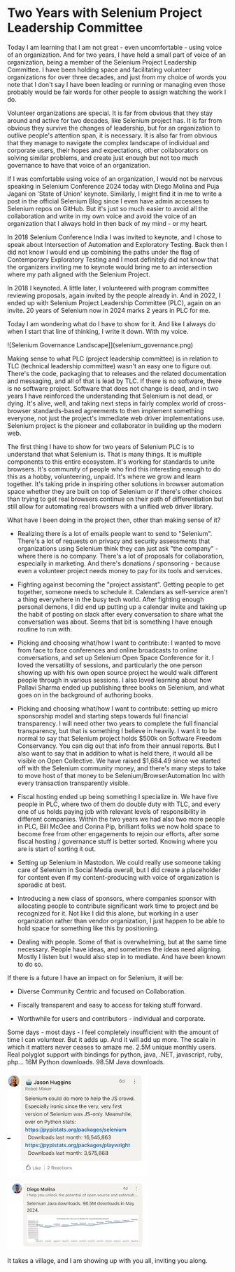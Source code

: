 # Two Years with Selenium Project Leadership Committee

Today I am learning that I am not great - even uncomfortable - using voice of an organization. And for two years, I have held a small part of voice of an organization, being a member of the Selenium Project Leadership Committee. I have been holding space and facilitating volunteer organizations for over three decades, and just from my choice of words you note that I don't say I have been leading or running or managing even those probably would be fair words for other people to assign watching the work I do.

Volunteer organizations are special. It is far from obvious that they stay around and active for two decades, like Selenium project has. It is far from obvious they survive the changes of leadership, but for an organization to outlive people's attention span, it is necessary. It is also far from obvious that they manage to navigate the complex landscape of individual and corporate users, their hopes and expectations, other collaborators on solving similar problems, and create just enough but not too much governance to have that voice of an organization.

If I was comfortable using voice of an organization, I would not be nervous speaking in Selenium Conference 2024 today with Diego Molina and Puja Jagani on 'State of Union' keynote. Similarly, I might find it in me to write a post in the official Selenium Blog since I even have admin accesses to Selenium repos on GitHub. But it's just so much easier to avoid all the collaboration and write in my own voice and avoid the voice of an organization that I always hold in then back of my mind - or my heart.

In 2018 Selenium Conference India I was invited to keynote, and I chose to speak about Intersection of Automation and Exploratory Testing. Back then I did not know I would end up combining the paths under the flag of Contemporary Exploratory Testing and I most definitely did not know that the organizers inviting me to keynote would bring me to an intersection where my path aligned with the Selenium Project.

In 2018 I keynoted. A little later, I volunteered with program committee reviewing proposals, again invited by the people already in. And in 2022, I ended up with Selenium Project Leadership Committee (PLC), again on an invite. 20 years of Selenium now in 2024 marks 2 years in PLC for me.

Today I am wondering what do I have to show for it. And like I always do when I start that line of thinking, I write it down. With my voice.

![Selenium Governance Landscape]](selenium_governance.png)

Making sense to what PLC (project leadership committee) is in relation to TLC (technical leadership committee) wasn't an easy one to figure out. There's the code, packaging that to releases and the related documentation and messaging, and all of that is lead by TLC. If there is no software, there is no software project. Software that does not change is dead, and in two years I have reinforced the understanding that Selenium is not dead, or dying. It's alive, well, and taking next steps in fairly complex world of cross-browser standards-based agreements to then implement something everyone, not just the project's immediate web driver implementations use. Selenium project is the pioneer and collaborator in building up the modern web.

The first thing I have to show for two years of Selenium PLC is to understand that what Selenium is. That is many things. It is multiple components to this entire ecosystem. It's working for standards to unite browsers. It's community of people who find this interesting enough to do this as a hobby, volunteering, unpaid. It's where we grow and learn together. It's taking pride in inspiring other solutions in browser automation space whether they are built on top of Selenium or if there's other choices than trying to get real browsers continue on their path of differentiation but still allow for automating real browsers with a unified web driver library.

What have I been doing in the project then, other than making sense of it?

* Realizing there is a lot of emails people want to send to "Selenium". There's a lot of requests on privacy and security assessments that organizations using Selenium think they can just ask "the company" - where there is no company. There's a lot of proposals for collaboration, especially in marketing. And there's donations / sponsoring - because even a volunteer project needs money to pay for its tools and services.

* Fighting against becoming the "project assistant". Getting people to get together, someone needs to schedule it. Calendars as self-service aren't a thing everywhere in the busy tech world. After fighting enough personal demons, I did end up putting up a calendar invite and taking up the habit of posting on slack after every conversation to share what the conversation was about. Seems that bit is something I have enough routine to run with.

* Picking and choosing what/how I want to contribute: I wanted to move from face to face conferences and online broadcasts to online conversations, and set up Selenium Open Space Conference for it. I loved the versatility of sessions, and particularly the one person showing up with his own open source project he would walk different people through in various sessions. I also loved learning about how Pallavi Sharma ended up publishing three books on Selenium, and what goes on in the background of authoring books.

* Picking and choosing what/how I want to contribute: setting up micro sponsorship model and starting steps towards full financial transparency. I will need other two years to complete the full financial transparency, but that is something I believe in heavily. I want it to be normal to say that Selenium project holds $500k on Software Freedom Conservancy. You can dig out that info from their annual reports. But I also want to say that in addition to what is held there, it would all be visible on Open Collective. We have raised $1,684.49 since we started off with the Selenium community money, and there's many steps to take to move host of that money to be Selenium/BrowserAutomation Inc with every transaction transparently visible.

* Fiscal hosting ended up being something I specialize in. We have five people in PLC, where two of them do double duty with TLC, and every one of us holds paying job with relevant levels of responsibility in different companies. Within the two years we had also two more people in PLC, Bill McGee and Corina Pip, brilliant folks we now hold space to become free from other engagements to rejoin our efforts, after some fiscal hosting / governance stuff is better sorted. Knowing where you are is start of sorting it out.

* Setting up Selenium in Mastodon. We could really use someone taking care of Selenium in Social Media overall, but I did create a placeholder for content even if my content-producing with voice of organization is sporadic at best.

* Introducing a new class of sponsors, where companies sponsor with allocating people to contribute significant work time to project and be recognized for it. Not like I did this alone, but working in a user organization rather than vendor organization, I just happen to be able to hold space for something like this by positioning.

* Dealing with people. Some of that is overwhelming, but at the same time necessary. People have ideas, and sometimes the ideas need aligning. Mostly I listen but I would also step in to mediate. And have been known to do so.

If there is a future I have an impact on for Selenium,  it will be:

* Diverse Community Centric and focused on Collaboration.

* Fiscally transparent and easy to access for taking stuff forward.

* Worthwhile for users and contributors - individual and corporate.

Some days - most days - I feel completely insufficient with the amount of time I can volunteer. But it adds up. And it will add up more. The scale in which it matters never ceases to amaze me. 2.5M unique monthly users. Real polyglot support with bindings for python, java, .NET, javascript, ruby, php... 16M Python downloads. 98.5M Java downloads.

![alt text](huggins.jpeg)

![alt text](molina.jpeg)

It takes a village, and I am showing up with you all, inviting you along.

